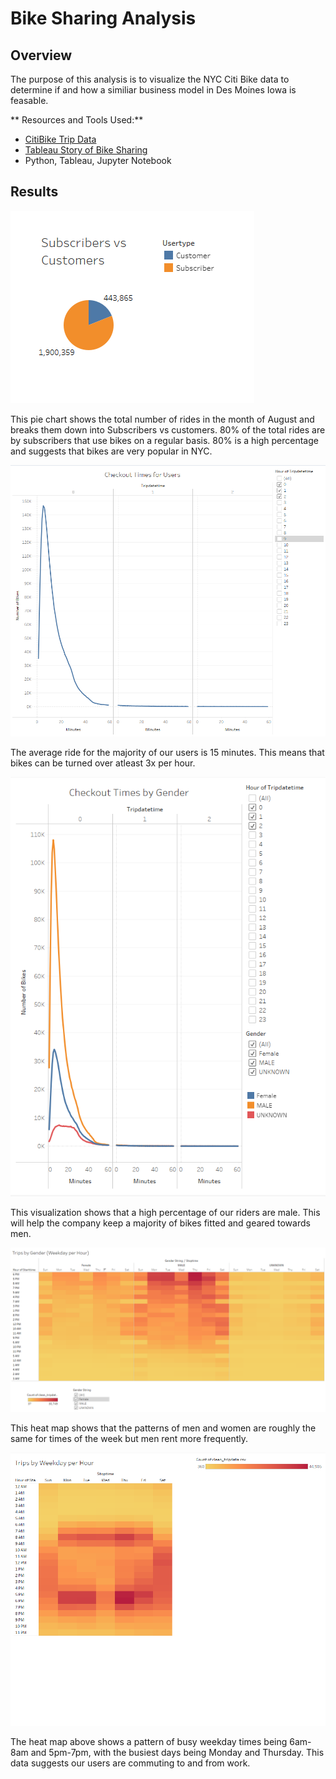 # Bike Sharing Analysis
## Overview 
The purpose of this analysis is to visualize the NYC Citi Bike data to determine if and how a similiar business model in Des Moines Iowa is feasable. 

** Resources and Tools Used:**
* [CitiBike Trip Data](https://s3.amazonaws.com/tripdata/index.html)
* [Tableau Story of Bike Sharing](https://public.tableau.com/profile/gordon.p.thompson#!/vizhome/bikesharingchallenge/StoryofBikeSharing?publish=yes)
* Python, Tableau, Jupyter Notebook

## Results 
![](Tableau_images/Subscribers_vs_Customers.PNG)

This pie chart shows the total number of rides in the month of August and breaks them down into Subscribers vs customers. 80% of the total rides are by subscribers that use bikes on a regular basis. 80% is a high percentage and suggests that bikes are very popular in NYC. 

![](Tableau_images/Checkout_Times_for_Users.PNG)

The average ride for the majority of our users is 15 minutes. This means that bikes can be turned over atleast 3x per hour. 

![](Tableau_images/Checkout_Times_by_Gender.PNG)

This visualization shows that a high percentage of our riders are male. This will help the company keep a majority of bikes fitted and geared towards men. 

![](Tableau_images/Trips_by_Gender_(Weekday_per_Hour).PNG)

This heat map shows that the patterns of men and women are roughly the same for times of the week but men rent more frequently. 

![](Tableau_images/Trips_by_Weekday_per_Hour.PNG)

The heat map above shows a pattern of busy weekday times being 6am-8am and 5pm-7pm, with the busiest days being Monday and Thursday. This data suggests our users are commuting to and from work.  
